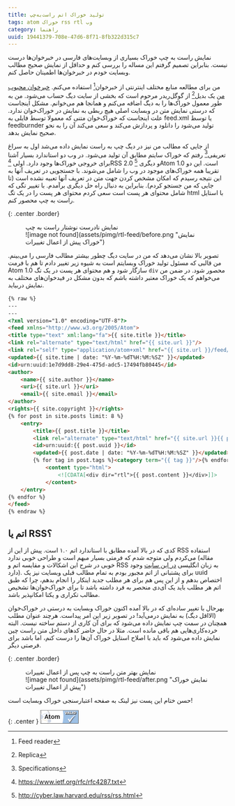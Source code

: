 ```yaml
---
title: تولید خوراک اتم راست‌به‌چپ
tags: atom خوراک rss rtl وب
category: راهنما
uuid: 19441379-708e-47d6-8f71-8fb322d315c7
---
```


نمایش راست به چپ خوراک بسیاری از وبسایت‌های فارسی در خبرخوان‌ها درست نیست. بنابراین تصمیم گرفتم این مساله را بررسی کنم و حداقل از نمایش صحیح مطالب وبسایت خودم در خبرخوان‌ها اطمینان حاصل کنم.

من برای مطالعه منابع مختلف اینترنتی از خبرخوان‌[^1] استفاده می‌کنم. [خبرخوان محبوب من](https://digg.com/reader) یک بدیل[^2] از گوگل‌ریدر مرحوم است که بخشی از سایت دیگ حساب می‌شود. من به طور معمول خوراک‌ها را به دیگ اضافه می‌کنم و همانجا هم می‌خوانم. مشکل اینجاست که درستی نمایش متن در وبسایت اصلی هیچ ربطی به نمایش در خوراک‌خوان ندارد. علت اینجاست که خوراک‌خوان متنی که معمولا توسط فایلی به feed.xml یا توسط feedburnder تولید می‌شود را دانلود و پردازش می‌کند و سعی می‌کند آن را به نحو صحیح نمایش بدهد.


از جایی که مطالب من نیز در دیگ چپ به راست نمایش داده می‌شد اول به سراغ تعریفی[^3] رفتم که خوراک سایتم مطابق آن تولید می‌شود. در وب دو استاندارد بسیار آشنا برای خروجی خوراک‌ها وجود دارد. اولی [^4]RSS 2.0 و دیگری [^5]Atom 1.0 است. این دو تقریبا همه خوراک‌های موجود در وب را شامل می‌شوند. با جستجویی در تعریف آنها به این نتیجه رسیدم که امکان مشخص کردن جهت متن در تعریف آنها تعبیه نشده است (تا جایی که من جستجو کردم). بنابراین به دنبال راه حل دیگری برآمدم. با تغییر تگی که شامل محتوای هر پست است سعی کردم محتوای هر پست را در یک تگ html با استایل راست به چپ محصور کنم.


{: .center .border}
<figure markdown="1">
<figcaption>
نمایش نادرست نوشتار راست به چپ
</figcaption>
![image not found](assets/pimg/rtl-feed/before.png "نمایش خوراک پیش از اعمال تغییرات")
</figure>

تصویر بالا نشان می‌دهد که من در سایت دیگ چطور بیشتر مطالب فارسی را می‌بینم. من قالبی که مسئول تولید خوراک وبسایتم است به شیوه زیر تغییر دادم تا هم با فرمت Atom 1.0 سازگار شود و هم محتوای هر پست در یک تگ `div` محصور شود. در ضمن من می‌خواهم که یک خوراک معتبر داشته باشم که بدون مشکل در فید‌خوان‌های مختلف به نمایش دربیاید.

~~~ html
{% raw %}
---
---
<?xml version="1.0" encoding="UTF-8"?>
<feed xmlns="http://www.w3.org/2005/Atom">
<title type="text" xml:lang="fa">{{ site.title }}</title>
<link rel="alternate" type="text/html" href="{{ site.url }}"/>
<link rel="self" type="application/atom+xml" href="{{ site.url }}/feed/"/>
<updated>{{ site.time | date: "%Y-%m-%dT%H:%M:%SZ" }}</updated>
<id>urn:uuid:1e7d9dd8-29e4-475d-adc5-17494fb80445</id>
<author>
	<name>{{ site.author }}</name>
	<uri>{{ site.url }}</uri>
	<email>{{ site.email }}</email>
</author>
<rights>{{ site.copyright }}</rights>
{% for post in site.posts limit: 8 %}
	<entry>
		<title>{{ post.title }}</title>
		<link rel="alternate" type="text/html" href="{{ site.url }}{{ post.url }}"/>
		<id>urn:uuid:{{ post.uuid }}</id>
		<updated>{{ post.date | date: "%Y-%m-%dT%H:%M:%SZ" }}</updated>
		{% for tag in post.tags %}<category term="{{ tag }}"/>{% endfor %}
			<content type="html">
				<![CDATA[<div dir="rtl">{{ post.content }}</div>]]>
			</content>
	</entry>
{% endfor %}
</feed>
{% endraw %}
~~~

اتم یا RSS؟
---------
کدی که در بالا آمده مطابق با استاندارد اتم ۱.۰ است. پیش از این از RSS استفاده می‌کردم ولی متوجه شدم که فرمتی بسیار مبهم است و طراحی خوبی ندارد (مقاله خوبی در شرح این اشکالات و مقایسه اتم و RSS به زبان انگلیسی [در این سایت](http://nullprogram.com/blog/2013/09/23/) وجود دارد). برای پشتبانی از اتم مجبور بودم به تمام مطالب قبلی وبسایت نیز یک uuid اختصاص بدهم و از این پس هم برای هر مطلب جدید اینکار را انجام بدهم، چرا که طبق اتم هر مطلب باید یک آی‌دی منحصر به فرد داشته باشد تا برای خوراک‌خوان‌ها تشخیص مطالب تکراری و یکتا امکانپذیر باشد.

بهرحال با تغییر ساده‌ای که در بالا آمده اکنون خوراک وبسایت به درستی در خوراک‌خوان (الااقل دیگ) به نمایش درمی‌آید! در تصویر زیر این امر پیداست. هرچند عنوان مطلب همچنان در سمت چپ نمایش داده می‌شود که برای آن کاری از دستم ساخته نیست. البته خرده‌کاری‌هایی هم باقی مانده است. مثلا در حال حاضر کدهای داخل متن راست چین نمایش داده می‌شود که باید با اصلاح استایل‌ خوراک آن‌ها را درست کنم، اما باشد برای فرصتی دیگر.

{: .center .border}
<figure markdown="1">
<figcaption>
نمایش ‫‫بهتر متن راست به چپ پس از اعمال تغییرات
</figcaption>
![image not found](assets/pimg/rtl-feed/after.png "نمایش خوراک پیش از اعمال تغییرات")
</figure>

حسن ختام این پست نیز لینک به صفحه اعتبارسنجی خوراک وبسایت است!

{: .center }
<a href="http://validator.w3.org/feed/check.cgi?url=http%3A//mehdix.ir/feed.xml"><img src="assets/valid-atom.png" alt="[Valid Atom 1.0]" title="Validate my Atom 1.0 feed" /></a>



[^1]: Feed reader
[^2]: Replica
[^3]: Specifications
[^4]: https://www.ietf.org/rfc/rfc4287.txt
[^5]: http://cyber.law.harvard.edu/rss/rss.html
